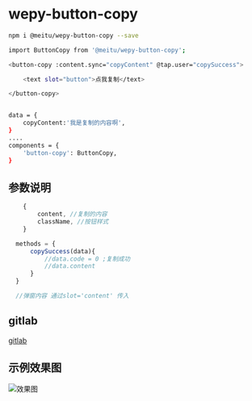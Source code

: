# wepy-button-copy

```sh
npm i @meitu/wepy-button-copy --save

import ButtonCopy from '@meitu/wepy-button-copy';

<button-copy :content.sync="copyContent" @tap.user="copySuccess">

    <text slot="button">点我复制</text>

</button-copy>


data = {
    copyContent:'我是复制的内容啊',
}
....
components = {
    'button-copy': ButtonCopy,
}

```
## 参数说明
```js
    {
        content, //复制的内容
        className, //按钮样式
    }

  methods = {
      copySuccess(data){
          //data.code = 0 ;复制成功
          //data.content
      }
  }

  //弹窗内容 通过slot='content' 传入
```

## gitlab
[gitlab](https://gitlab.meitu.com/npm/wepy-app)

## 示例效果图
![效果图](http://f2er.meitu.com/zhy/npm_images/wepy-button-copy-eg.png)
